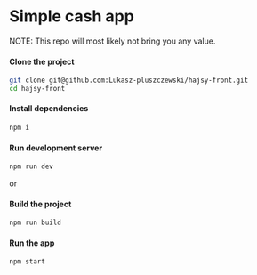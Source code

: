 # Simple cash app

NOTE: This repo will most likely not bring you any value.

#### Clone the project
```bash
git clone git@github.com:Lukasz-pluszczewski/hajsy-front.git
cd hajsy-front
```

#### Install dependencies
```bash
npm i
```

#### Run development server
```bash
npm run dev
```

or

#### Build the project
```bash
npm run build
```

#### Run the app
```bash
npm start
```
